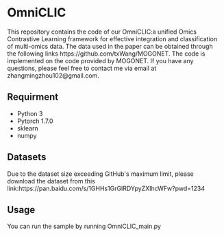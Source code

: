 <h1>OmniCLIC</h1>
This repository contains the code of our OmniCLIC:a unified Omics Contrastive Learning framework for effective integration and classification of multi-omics data. The data used in the paper can be obtained through the following links https://github.com/txWang/MOGONET. The code is implemented on the code provided by MOGONET. If you have any questions, please feel free to contact me via email at zhangmingzhou102@gmail.com.

## Requirment  
- Python 3  
- Pytorch 1.7.0  
- sklearn  
- numpy 
<h2>Datasets</h2>
Due to the dataset size exceeding GitHub's maximum limit, please download the dataset from this link:https://pan.baidu.com/s/1GHHs1GrGIRDYpyZXIhcWFw?pwd=1234
<h2>Usage</h2>
You can run the sample by running OmniCLIC_main.py
